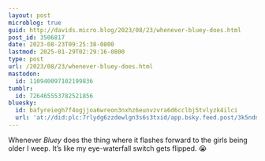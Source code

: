 ```yaml
---
layout: post
microblog: true
guid: http://davids.micro.blog/2023/08/23/whenever-bluey-does.html
post_id: 3506817
date: 2023-08-23T09:25:38-0800
lastmod: 2025-01-29T02:29:16-0800
type: post
url: /2023/08/23/whenever-bluey-does.html
mastodon:
  id: 110940097102199836
tumblr:
  id: 726465553782521856
bluesky:
  id: bafyreiegh7f4ogjjoa6wreon3nxhz6eunvzvra6d6cclbj5tvlyzk4ilci
  url: 'at://did:plc:7rlydg6zzdewlgn3s6s3txid/app.bsky.feed.post/3k5ndndo2qz2p'
---
```

<p>Whenever <em>Bluey</em> does the thing where it flashes forward to the girls being older I weep. It’s like my eye-waterfall switch gets flipped. 😭</p>
